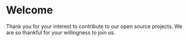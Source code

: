 # Welcome

Thank you for your interest to contribute to our open source projects.  We are so thankful for your willingness to join us.
